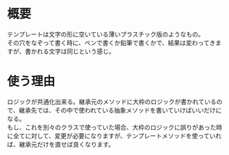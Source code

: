 # 概要

テンプレートは文字の形に空いている薄いプラスチック版のようなもの。  
その穴をなぞって書く時に、ペンで書くか鉛筆で書くかで、結果は変わってきますが、書かれる文字は同じという感じ。

# 使う理由

ロジックが共通化出来る。継承元のメソッドに大枠のロジックが書かれているので、継承先では、その中で使われている抽象メソッドを書いていけばいいだけになる。  
もし、これを別々のクラスで使っていた場合、大枠のロジックに誤りがあった時に全てに対して、変更が必要になりますが、テンプレートメソッドを使っていれば、継承元だけを直せば良くなります。



